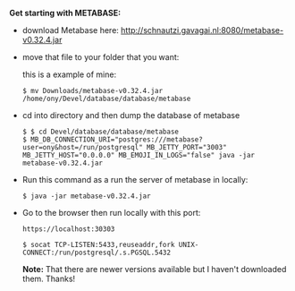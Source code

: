 **Get starting with METABASE:**

- download Metabase here: http://schnautzi.gavagai.nl:8080/metabase-v0.32.4.jar

- move that file to your folder that you want:

  this is a example of mine: 

  ``` 
  $ mv Downloads/metabase-v0.32.4.jar /home/ony/Devel/database/database/metabase
  ```

- cd into directory and then dump the database of metabase

  ```
  $ $ cd Devel/database/database/metabase
  $ MB_DB_CONNECTION_URI="postgres:///metabase?user=ony&host=/run/postgresql" MB_JETTY_PORT="3003" MB_JETTY_HOST="0.0.0.0" MB_EMOJI_IN_LOGS="false" java -jar metabase-v0.32.4.jar
  ```

  

- Run this command as a  run the server of metabase in locally:

  ````
  $ java -jar metabase-v0.32.4.jar
  ````

- Go to the browser then run locally with this port:

  ```
  https://localhost:30303
  ```

  ```
  $ socat TCP-LISTEN:5433,reuseaddr,fork UNIX-CONNECT:/run/postgresql/.s.PGSQL.5432
  ```


  **Note:** That there are newer versions available but I haven't downloaded them. Thanks!

